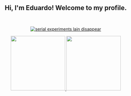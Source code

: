 <div align="center">
  <h2>Hi, I'm Eduardo! Welcome to my profile.</h2> <br>
  
  <a href="#">![serial experiments lain disappear](https://media.tenor.com/oACF5Of6auIAAAAd/serial-experiments-lain-disappear.gif)</a>
  
  <a href="https://github.com/eduardofreitas2">
  <img height="180px" src="https://github-readme-stats.vercel.app/api?username=eduardofreitas2&show_icons=true&theme=dark&include_all_commits=true&count_private=true"/>
  <img height="180px" src="https://github-readme-stats.vercel.app/api/top-langs/?username=eduardofreitas2&layout=compact&langs_count=7&theme=dark&count_private=true"/>
</div>
